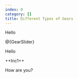 ```yaml
---
index: 0
category: []
title: Different Types of Gears
---
```


Hello

@{GearSlider}

Hello

++Inc1++

How are you?
